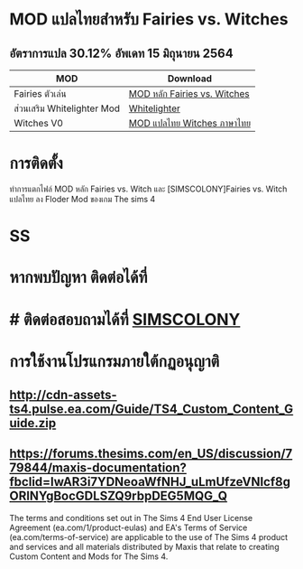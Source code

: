 

# MOD แปลไทยสำหรับ Fairies vs. Witches
## อัตราการแปล 30.12%  อัพเดท 15 มิถุนายน 2564

| MOD   | Download |
| ------------- | ------------- |
|Fairies ตัวเล่น|[MOD หลัก Fairies vs. Witches](https://www.patreon.com/posts/sims-4-fairies-52330299)|
|ส่วนเสริม Whitelighter Mod|[Whitelighter](https://www.patreon.com/posts/whitelighter-mod-30418919?utm_medium=clipboard_copy&utm_source=copy_to_clipboard&utm_campaign=postshare)|
|Witches V0 |[MOD แปลไทย Witches ภาษาไทย](https://github.com/simscolony/FairiesVSWitches_Traditional_THAI/raw/main/%5BSIMSCOLONY%5D_FAIRY_THAI_V0.package)|


# การติดตั้ง
ทำการแตกไฟล์ MOD หลัก  Fairies vs. Witch และ [SIMSCOLONY]Fairies vs. Witch แปลไทย ลง Floder Mod ของเกม The sims 4


# SS


# หากพบปัญหา ติดต่อได้ที่
# # ติดต่อสอบถามได้ที่ [SIMSCOLONY](https://www.facebook.com/SimsColony/)


# การใช้งานโปรแกรมภายใต้กฏอนุญาติ 
## http://cdn-assets-ts4.pulse.ea.com/Guide/TS4_Custom_Content_Guide.zip
## https://forums.thesims.com/en_US/discussion/779844/maxis-documentation?fbclid=IwAR3i7YDNeoaWfNHJ_uLmUfzeVNIcf8gORINYgBocGDLSZQ9rbpDEG5MQG_Q

The terms and conditions set out in The Sims 4 End User License Agreement (ea.com/1/product-eulas) and EA's Terms of Service (ea.com/terms-of-service) are applicable to the use of The Sims 4 product and services and all materials distributed by Maxis that relate to creating Custom Content and Mods for The Sims 4.
